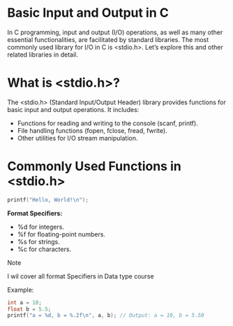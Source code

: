 # Basic Input and Output in C
In C programming, input and output (I/O) operations, as well as many other essential functionalities, are facilitated by standard libraries. The most commonly used library for I/O in C is <stdio.h>. Let’s explore this and other related libraries in detail.
# What is <stdio.h>?
The <stdio.h> (Standard Input/Output Header) library provides functions for basic input and output operations. It includes:
- Functions for reading and writing to the console (scanf, printf).
- File handling functions (fopen, fclose, fread, fwrite).
- Other utilities for I/O stream manipulation.
# Commonly Used Functions in <stdio.h>
```c
printf("Hello, World!\n");
```
**Format Specifiers:**
- %d for integers.
- %f for floating-point numbers.
- %s for strings.
- %c for characters.
> [!NOTE]
> I wil cover all format Specifiers in Data type course 

Example: 
```c
int a = 10;
float b = 5.5;
printf("a = %d, b = %.2f\n", a, b); // Output: a = 10, b = 5.50

```


